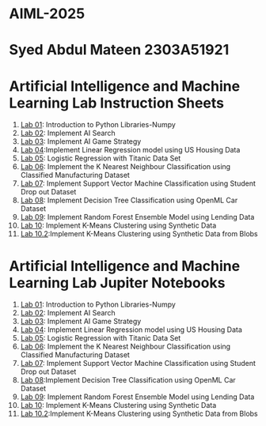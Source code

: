 # AIML-2025
# Syed Abdul Mateen 2303A51921

# Artificial Intelligence and Machine Learning Lab Instruction Sheets
1. [Lab 01](https://github.com/tabraiz-1768/AIML-2025/blob/main/AIML_A1.pdf): Introduction to Python Libraries-Numpy
2. [Lab 02](https://github.com/tabraiz-1768/AIML-2025/blob/main/AIML_A2.pdf): Implement AI Search
3. [Lab 03](https://github.com/tabraiz-1768/AIML-2025/blob/main/AIML_A3.pdf): Implement AI Game Strategy
4. [Lab 04](https://github.com/tabraiz-1768/AIML-2025/blob/main/AIML_A4.pdf):Implement Linear Regression model using US Housing Data
5. [Lab 05](https://github.com/tabraiz-1768/AIML-2025/blob/main/AIML_A5.pdf): Logistic Regression with Titanic Data Set
6. [Lab 06](https://github.com/tabraiz-1768/AIML-2025/blob/main/AIML_A6.pdf): Implement the K Nearest Neighbour Classification using Classified Manufacturing Dataset
7. [Lab 07](https://github.com/tabraiz-1768/AIML-2025/blob/main/AIML_A7.pdf): Implement Support Vector Machine Classification using Student Drop out Dataset
8. [Lab 08](https://github.com/tabraiz-1768/AIML-2025/blob/main/AIML_A8.pdf): Implement Decision Tree Classification using OpenML Car Dataset
9. [Lab 09](https://github.com/tabraiz-1768/AIML-2025/blob/main/AIML_A9.pdf): Implement Random Forest Ensemble Model using Lending Data
10. [Lab 10](https://github.com/tabraiz-1768/AIML-2025/blob/main/AIML_A10.pdf):  Implement K-Means Clustering using Synthetic Data
11. [Lab 10.2]():Implement K-Means Clustering using Synthetic Data from Blobs

# Artificial Intelligence and Machine Learning Lab Jupiter Notebooks


1. [Lab 01](https://github.com/SyedAbdulMateen2005/AIML-2024-25/blob/main/Lab01_AIML.ipynb): Introduction to Python Libraries-Numpy
2. [Lab 02](https://github.com/SyedAbdulMateen2005/AIML-2024-25/blob/main/Lab02_AIML.ipynb): Implement AI Search
3. [Lab 03](https://github.com/SyedAbdulMateen2005/AIML-2024-25/blob/main/lab03_AIML.ipynb): Implement AI Game Strategy
4. [Lab 04](https://github.com/SyedAbdulMateen2005/AIML-2024-25/blob/main/Lab04_AIML.ipynb): Implement Linear Regression model using US Housing Data
5. [Lab 05](https://github.com/SyedAbdulMateen2005/AIML-2024-25/blob/main/Lab05_AIML.ipynb): Logistic Regression with Titanic Data Set
6. [Lab 06](): Implement the K Nearest Neighbour Classification using Classified Manufacturing Dataset
7. [Lab 07](): Implement Support Vector Machine Classification using Student Drop out Dataset
8. [Lab 08]():Implement Decision Tree Classification using OpenML Car Dataset
9. [Lab 09](): Implement Random Forest Ensemble Model using Lending Data
10. [Lab 10]():  Implement K-Means Clustering using Synthetic Data
11. [Lab 10.2]():Implement K-Means Clustering using Synthetic Data from Blobs




















